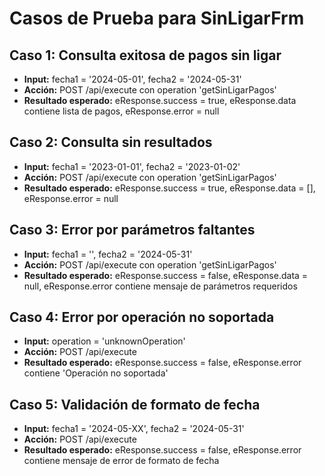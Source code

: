 # Casos de Prueba para SinLigarFrm

## Caso 1: Consulta exitosa de pagos sin ligar
- **Input:** fecha1 = '2024-05-01', fecha2 = '2024-05-31'
- **Acción:** POST /api/execute con operation 'getSinLigarPagos'
- **Resultado esperado:** eResponse.success = true, eResponse.data contiene lista de pagos, eResponse.error = null

## Caso 2: Consulta sin resultados
- **Input:** fecha1 = '2023-01-01', fecha2 = '2023-01-02'
- **Acción:** POST /api/execute con operation 'getSinLigarPagos'
- **Resultado esperado:** eResponse.success = true, eResponse.data = [], eResponse.error = null

## Caso 3: Error por parámetros faltantes
- **Input:** fecha1 = '', fecha2 = '2024-05-31'
- **Acción:** POST /api/execute con operation 'getSinLigarPagos'
- **Resultado esperado:** eResponse.success = false, eResponse.data = null, eResponse.error contiene mensaje de parámetros requeridos

## Caso 4: Error por operación no soportada
- **Input:** operation = 'unknownOperation'
- **Acción:** POST /api/execute
- **Resultado esperado:** eResponse.success = false, eResponse.error contiene 'Operación no soportada'

## Caso 5: Validación de formato de fecha
- **Input:** fecha1 = '2024-05-XX', fecha2 = '2024-05-31'
- **Acción:** POST /api/execute
- **Resultado esperado:** eResponse.success = false, eResponse.error contiene mensaje de error de formato de fecha
